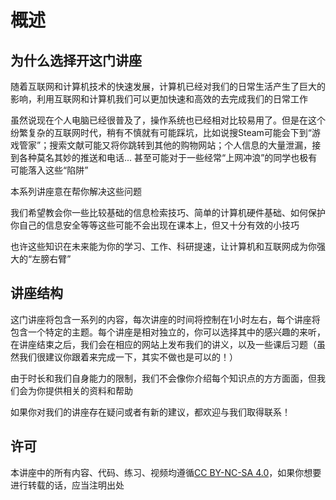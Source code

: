 # 概述

## 为什么选择开这门讲座

随着互联网和计算机技术的快速发展，计算机已经对我们的日常生活产生了巨大的影响，利用互联网和计算机我们可以更加快速和高效的去完成我们的日常工作

虽然说现在个人电脑已经很普及了，操作系统也已经相对比较易用了。但是在这个纷繁复杂的互联网时代，稍有不慎就有可能踩坑，比如说搜Steam可能会下到“游戏管家”；搜索文献可能又将你跳转到其他的购物网站；个人信息的大量泄漏，接到各种莫名其妙的推送和电话... 甚至可能对于一些经常“上网冲浪”的同学也极有可能落入这些“陷阱”

本系列讲座意在帮你解决这些问题

我们希望教会你一些比较基础的信息检索技巧、简单的计算机硬件基础、如何保护你自己的信息安全等等这些可能不会出现在课本上，但又十分有效的小技巧

也许这些知识在未来能为你的学习、工作、科研提速，让计算机和互联网成为你强大的“左膀右臂”

## 讲座结构

这门讲座将包含一系列的内容，每次讲座的时间将控制在1小时左右，每个讲座将包含一个特定的主题。每个讲座是相对独立的，你可以选择其中的感兴趣的来听，在讲座结束之后，我们会在相应的网站上发布我们的讲义，以及一些课后习题（虽然我们很建议你跟着来完成一下，其实不做也是可以的！）

由于时长和我们自身能力的限制，我们不会像你介绍每个知识点的方方面面，但我们会为你提供相关的资料和帮助

如果你对我们的讲座存在疑问或者有新的建议，都欢迎与我们取得联系！

## 许可

本讲座中的所有内容、代码、练习、视频均遵循[CC BY-NC-SA 4.0](https://creativecommons.org/licenses/by-nc-sa/4.0/)，如果你想要进行转载的话，应当注明出处